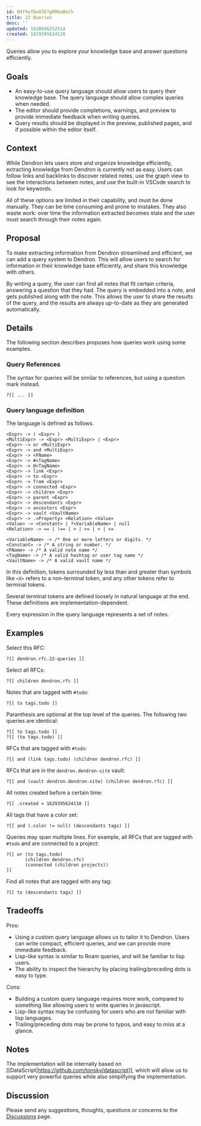 ```yaml
---
id: O4f9yfDoO7E7gRRDeBeCh
title: 22 Queries
desc: ''
updated: 1630696252514
created: 1629395624110
---
```


Queries allow you to explore your knowledge base and answer questions efficiently.

## Goals

- An easy-to-use query language should allow users to query their knowledge base. The query language should allow complex queries when needed.
- The editor should provide completions, warnings, and preview to provide immediate feedback when writing queries.
- Query results should be displayed in the preview, published pages, and if possible within the editor itself.

## Context

While Dendron lets users store and organize knowledge efficiently, extracting
knowledge from Dendron is currently not as easy. Users can follow links and
backlinks to discover related notes, use the graph view to see the interactions
between notes, and use the built-in VSCode search to look for keywords.

All of these options are limited in their capability, and must be done manually.
They can be time consuming and prone to mistakes. They also waste work: over
time the information extracted becomes stale and the user must search through
their notes again.

## Proposal

To make extracting information from Dendron streamlined and efficient, we can
add a query system to Dendron. This will allow users to search for information
in their knowledge base efficiently, and share this knowledge with others.

By writing a query, the user can find all notes that fit certain criteria,
answering a question that they had. The query is embedded into a note, and gets
published along with the note. This allows the user to share the results of the
query, and the results are always up-to-date as they are generated
automatically.

## Details

The following section describes proposes how queries work using some examples.

### Query References

The syntax for queries will be similar to references, but using a question mark instead.

```
?[[ ... ]]
```

### Query language definition

The language is defined as follows.

```
<Expr> -> ( <Expr> )
<MultiExpr> -> <Expr> <MultiExpr> | <Expr>
<Expr> -> or <MultiExpr>
<Expr> -> and <MultiExpr>
<Expr> -> <FName>
<Expr> -> #<TagName>
<Expr> -> @<TagName>
<Expr> -> link <Expr>
<Expr> -> to <Expr>
<Expr> -> from <Expr>
<Expr> -> connected <Expr>
<Expr> -> children <Expr>
<Expr> -> parent <Expr>
<Expr> -> descendants <Expr>
<Expr> -> ancestors <Expr>
<Expr> -> vault <VaultName>
<Expr> -> .<Property> <Relation> <Value>
<Value> -> <Constant> | ?<VariableName> | null
<Relation> -> == | !== | > | >= | < | <=

<VariableName> -> /* One or more letters or digits. */
<Constant> -> /* A string or number. */
<FName> -> /* A valid note name */
<TagName> -> /* A valid hashtag or user tag name */
<VaultName> -> /* A valid vault name */
```

In this definition, tokens surrounded by less than and greater than symbols like
`<X>` refers to a non-terminal token, and any other tokens refer to terminal
tokens.

Several terminal tokens are defined loosely in natural language at the end. These definitions are implementation-dependent.

Every expression in the query language represents a set of notes.

## Examples

Select this RFC:
```
?[[ dendron.rfc.22-queries ]]
```

Select all RFCs:
```
?[[ children dendron.rfc ]]
```

Notes that are tagged with `#todo`:
```
?[[ to tags.todo ]]
```

Paranthesis are optional at the top level of the queries. The following two queries are identical:
```
?[[ to tags.todo ]]
?[[ (to tags.todo) ]]
```

RFCs that are tagged with `#todo`:
```
?[[ and (link tags.todo) (children dendron.rfc) ]]
```

RFCs that are in the `dendron.dendron-site` vault:
```
?[[ and (vault dendron.dendron-site) (children dendron.rfc) ]]
```

All notes created before a certain time:
```
?[[ .created < 1629395624110 ]]
```

All tags that have a color set:
```
?[[ and (.color != null) (descendants tags) ]]
```

Queries may span multiple lines. For example, all RFCs that are tagged with `#todo` and are connected to a project:
```
?[[ or (to tags.todo)
       (children dendron.rfc)
       (connected (children projects))
]]
```

Find all notes that are tagged with any tag:
```
?[[ to (descendants tags) ]]
```

## Tradeoffs

Pros:
- Using a custom query language allows us to tailor it to Dendron. Users can write compact, efficient queries, and we can provide more immediate feedback.
- Lisp-like syntax is similar to Roam queries, and will be familiar to lisp users.
- The ability to inspect the hierarchy by placing trailing/preceding dots is easy to type.

Cons:
- Building a custom query language requires more work, compared to something like allowing users to write queries in javascript.
- Lisp-like syntax may be confusing for users who are not familiar with lisp languages.
- Trailing/preceding dots may be prone to typos, and easy to miss at a glance.

## Notes

The implementation will be internally based on
[[DataScript|https://github.com/tonsky/datascript]], which will allow us to
support very powerful queries while also simplifying the implementation.

## Discussion

Please send any suggestions, thoughts, questions or concerns to the [Discussions](https://wiki.dendron.so/notes/O4f9yfDoO7E7gRRDeBeCh.html) page.